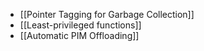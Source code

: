 - [[Pointer Tagging for Garbage Collection]]
- [[Least-privileged functions]]
- [[Automatic PIM Offloading]]

